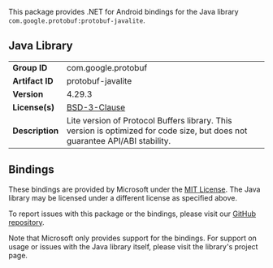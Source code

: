 This package provides .NET for Android bindings for the Java library `com.google.protobuf:protobuf-javalite`.

## Java Library

| | |
|-|-|
| **Group ID** | com.google.protobuf |
| **Artifact ID** | protobuf-javalite |
| **Version** | 4.29.3 |
| **License(s)** | [BSD-3-Clause](https://opensource.org/licenses/BSD-3-Clause) |
| **Description** | &#xA;    Lite version of Protocol Buffers library. This version is optimized for code size, but does&#xA;    not guarantee API/ABI stability.&#xA;   |

## Bindings

These bindings are provided by Microsoft under the [MIT License](https://opensource.org/licenses/MIT). The Java
library may be licensed under a different license as specified above.

To report issues with this package or the bindings, please visit our [GitHub repository](https://aka.ms/android-libraries).

Note that Microsoft only provides support for the bindings. For support on
usage or issues with the Java library itself, please visit the library's project page.
